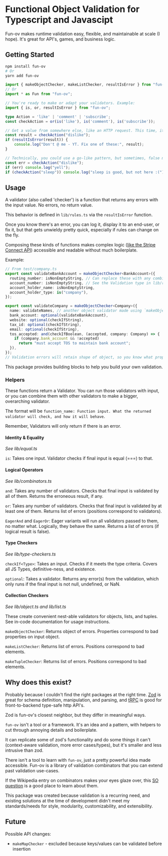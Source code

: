 # Functional Object Validation for Typescript and Javascipt

Fun-ov makes runtime validation easy, flexible, and maintainable at scale (I hope). It's great for API's, games, and business logic.

## Getting Started

```bash
npm install fun-ov
# Or
yarn add fun-ov
```

```ts
import { makeObjectChecker, makeListChecker, resultIsError } from "fun-ov";
// Or
import * as Fun from "fun-ov";

// You're ready to make or adapt your validators. Example:
import { is, or, resultIsError } from "fun-ov";

type Action = 'like' | 'comment' | 'subscribe';
const checkAction = or(is('like'), is('comment'), is('subscribe'));

// Get a value from somewhere else, like an HTTP request. This time, it's 'dislike'
const result = checkAction("dislike"); 
if (resultIsError(result)) {
    console.log("Don't @ me - YT. Fix one of these:", result);
}

// Technically, you could use a go-like pattern, but sometimes, false might mean an error.
const err = checkAction("dislike"); 
if (err) console.log("yell");
if (checkAction("sleep")) console.log("sleep is good, but not here :(");
```

## Usage

A validator (also called 'checker') is a function that returns any errors with the input value. No errors, no return value. 

This behavior is defined in `lib/rules.ts` via the `resultIsError` function.

Once you know there's an error, you can log it, display it to an end-user, or fix it, but that gets unwieldy pretty quick, especially if rules can change on the fly.

Composing these kinds of functions makes complex logic ([like the Stripe Connect API](https://stripe.com/docs/api/external_account_bank_accounts/create)) accessible and readable without much boilerplate.

Example:

```ts
// From test/company.ts
export const validateBankAccount = makeObjectChecker<BankAccount>({
  routing_number: isNonEmptyString, // Can replace these with any combined validation function
  account_number: isNonEmptyString, // See the Validation type in lib/rules.ts
  account_holder_name: isNonEmptyString,
  account_holder_type: is("company"),
});

export const validateCompany = makeObjectChecker<Company>({
  name: validateNames, // another object validator made using `makeObjectChecker`
  bank_account: optional(validateBankAccount),
  website: optional(checkIfString),
  tax_id: optional(checkIfString),
  email: optional(checkIfString),
  tos_accepted: and(checkIfBoolean, (accepted, company: Company) => {
    if (company.bank_account && !accepted)
      return "must accept TOS to maintain bank account";
  }),
});
// Validation errors will retain shape of object, so you know what properties were erroneous
```

This package provides building blocks to help you build your own validation. 

### Helpers

These functions return a Validator. You can run those validators with input, or you can combine them with other validators to make a bigger, overarching validator.

The format will be `function_name: Function input. What the returned validator will check, and how it will behave`.

Remember, Validators will only return if there is an error.

#### Identity & Equality

*See lib/equal.ts*

`is`: Takes one input. Validator checks if final input is equal (===) to that.

#### Logical Operators

*See lib/combinators.ts*

`and`: Takes any number of validators. Checks that final input is validated by all of them. Returns the erroneous result, if any.

`or`: Takes any number of validators. Checks that final input is validated by at least one of them. Returns list of errors (positions correspond to validators).

`EagerAnd` and `EagerOr`: Eager variants will run all validators passed to them, no matter what. Logically, they behave the same. Returns a list of errors (if logical result is false).

#### Type Checkers

*See lib/type-checkers.ts*

`checkIf<Type>`: Takes an input. Checks if it meets the type criteria. Covers all JS Types, definitive-ness, and existence.

`optional`: Takes a validator. Returns any error(s) from the validation, which only runs if the final input is not null, undefined, or NaN.

#### Collection Checkers

*See lib/object.ts and lib/list.ts*

These create convenient nest-able validators for objects, lists, and tuples. See in-code documentation for usage instructions.

`makeObjectChecker`: Returns object of errors. Properties correspond to bad properties on input object.

`makeListChecker`: Returns list of errors. Positions correspond to bad elements.

`makeTupleChecker`: Returns list of errors. Positions correspond to bad elements.

## Why does this exist?

Probably because I couldn't find the right packages at the right time. [Zod](https://github.com/colinhacks/zod) is great for schema definition, manipulation, and parsing, and [tRPC](https://github.com/trpc/trpc) is good for front-to-backend type-safe http API's. 

Zod is fun-ov's closest neighbor, but they differ in meaningful ways.

`fun-ov` isn't a tool or a framework. It's an idea and a pattern, with helpers to cut through annoying details and boilerplate.

It can replicate some of zod's functionality and do some things it can't (context-aware validation, more error cases/types), but it's smaller and less intrusive than zod. 

There isn't a tool to learn with `fun-ov`, just a pretty powerful idea made accessible. Fun-ov is a library of validation combinators that you can extend past validation use-cases.

 If the Wikipedia entry on combinators makes your eyes glaze over, this [SO question](https://stackoverflow.com/questions/7533837/explanation-of-combinators-for-the-working-man) is a good place to learn about them.

This package was created because validation is a recurring need, and existing solutions at the time of development
didn't meet my standards/needs for style, modularity, customizability, and extensibility.

## Future

Possible API changes:

- `makeMapChecker` - excluded because keys/values can be validated before insertion